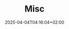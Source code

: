 ---
weight: 999
title: "Misc"
description: "[FreeBSD](./misc/freebsd) • [OpenBSD](./misc/openbsd)"
icon: "article"
date: "2025-04-04T04:16:04+02:00"
lastmod: "2025-04-04T04:16:04+02:00"
toc: true
---